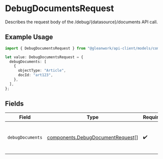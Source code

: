 # DebugDocumentsRequest

Describes the request body of the /debug/{datasource}/documents API call.

## Example Usage

```typescript
import { DebugDocumentsRequest } from "@gleanwork/api-client/models/components";

let value: DebugDocumentsRequest = {
  debugDocuments: [
    {
      objectType: "Article",
      docId: "art123",
    },
  ],
};
```

## Fields

| Field                                                                                | Type                                                                                 | Required                                                                             | Description                                                                          |
| ------------------------------------------------------------------------------------ | ------------------------------------------------------------------------------------ | ------------------------------------------------------------------------------------ | ------------------------------------------------------------------------------------ |
| `debugDocuments`                                                                     | [components.DebugDocumentRequest](../../models/components/debugdocumentrequest.md)[] | :heavy_check_mark:                                                                   | Documents to fetch debug information for                                             |